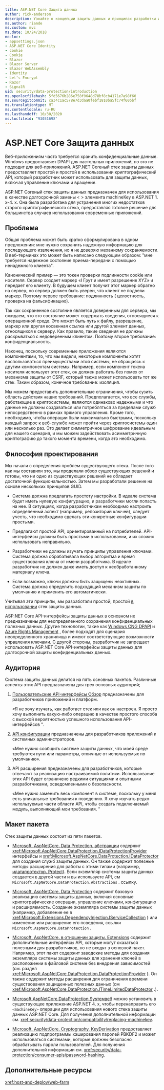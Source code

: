 ```yaml
---
title: ASP.NET Core Защита данных
author: rick-anderson
description: Узнайте о концепции защиты данных и принципах разработки ASP.NET Core интерфейсах API защиты данных.
ms.author: riande
ms.custom: mvc
ms.date: 10/24/2018
no-loc:
- appsettings.json
- ASP.NET Core Identity
- cookie
- Cookie
- Blazor
- Blazor Server
- Blazor WebAssembly
- Identity
- Let's Encrypt
- Razor
- SignalR
uid: security/data-protection/introduction
ms.openlocfilehash: 5fd5676b286e758f0648d78bf8cb4171e7a98f60
ms.sourcegitcommit: ca34c1ac578e7d3daa0febf1810ba5fc74f60bbf
ms.translationtype: MT
ms.contentlocale: ru-RU
ms.lasthandoff: 10/30/2020
ms.locfileid: "93051698"
---
```

# <a name="aspnet-core-data-protection"></a>ASP.NET Core Защита данных

Веб-приложениям часто требуется хранить конфиденциальные данные. Windows предоставляет DPAPI для настольных приложений, но это не подходит для веб-приложений. ASP.NET Coreный стек защиты данных предоставляет простой и простой в использовании криптографический API, который разработчик может использовать для защиты данных, включая управление ключами и вращение.

ASP.NET Coreный стек защиты данных предназначен для использования в качестве долгосрочной замены &lt; &gt; элемента machineKey в ASP.NET 1. x-4. x. Она была разработана для устранения многих недостатков старого криптографического стека, предоставляя готовое решение для большинства случаев использования современных приложений.

## <a name="problem-statement"></a>Проблема

Общая проблема может быть кратко сформулирована в одном предложении: мне нужно сохранить надежную информацию для последующего извлечения, но я не доверяю механизму сохраняемости. В веб-терминах это может быть написано следующим образом: "мне требуется надежное состояние приема-передачи с помощью ненадежного клиента".

Канонический пример — это токен проверки подлинности cookie или носителя. Сервер создает маркер «I Грут и имеет разрешение XYZ» и передает его клиенту. В будущем клиент получит этот маркер обратно на сервер, но сервер должен быть уверен, что клиент не подвели маркер. Поэтому первое требование: подлинность ( целостность, проверка на фальсификацию).

Так как сохраненное состояние является доверенным для сервера, мы ожидаем, что это состояние может содержать сведения, относящиеся к операционной среде. Это может быть путь к файлу, разрешение, маркер или другая косвенная ссылка или другой элемент данных, относящихся к серверу. Как правило, такие сведения не должны раскрываться с недоверенным клиентом. Поэтому второе требование: конфиденциальность.

Наконец, поскольку современные приложения являются компонентами, то, что мы видели, некоторые компоненты хотят воспользоваться преимуществами этой системы, не обращаясь к другим компонентам системы. Например, если компонент токена носителя использует этот стек, он должен работать без помех от механизма защиты от CSRF, который также может использовать тот же стек. Таким образом, конечное требование: изоляция.

Мы можем предоставить дополнительные ограничения, чтобы сузить область действия наших требований. Предполагается, что все службы, работающие в криптосистемы, являются одинаково надежными и что данные не должны создаваться или потребляться за пределами служб непосредственно в рамках прямого управления. Кроме того, необходимо, чтобы операции были максимально быстрыми, поскольку каждый запрос к веб-службе может пройти через криптосистемы один или несколько раз. Это делает симметричное шифрование идеальным для нашего сценария, и мы можем задействовать асимметричную криптографию до такого момента времени, когда это необходимо.

## <a name="design-philosophy"></a>Философия проектирования

Мы начали с определения проблем существующего стека. После того как мы составили это, мы проделали обзор существующих решений и готовы, что ни одно из существующих решений не обладает достаточной функциональностью. Затем мы разработали решение на основе нескольких принципов GUID.

* Система должна предлагать простоту настройки. В идеале система будет иметь нулевую конфигурацию, и разработчики могли попасть на нее. В ситуациях, когда разработчикам необходимо настроить определенный аспект (например, репозиторий ключей), следует учесть, что необходимо сделать эти конкретные конфигурации простыми.

* Предлагают простой API, ориентированный на потребителей. API-интерфейсы должны быть простыми в использовании, и их сложно использовать неправильно.

* Разработчики не должны изучать принципы управления ключами. Система должна обрабатывала выбор алгоритма и время существования ключа от имени разработчика. В идеале разработчик не должен даже иметь доступ к необработанному материалу ключа.

* Если возможно, ключи должны быть защищены неактивных. Система должна определить подходящий механизм защиты по умолчанию и применить его автоматически.

Учитывая эти принципы, мы разработали простой, простой [в использовании](xref:security/data-protection/using-data-protection) стек защиты данных.

ASP.NET Core API-интерфейсы защиты данных в основном не предназначены для неопределенного сохранения конфиденциальных полезных данных. Другие технологии, такие как [Windows CNG DPAPI](/windows/win32/seccng/cng-dpapi) и [Azure Rights Management](/rights-management/) , более подходят для сценария неопределенного хранилища и имеют соответствующие возможности управления ключами. С другой стороны, разработчик не запрещает использовать ASP.NET Core API-интерфейсы защиты данных для долгосрочной защиты конфиденциальных данных.

## <a name="audience"></a>Аудитория

Система защиты данных делится на пять основных пакетов. Различные аспекты этих API предназначены для трех основных аудиторий;

1. [Пользовательские API-интерфейсы Обзор](xref:security/data-protection/consumer-apis/overview) предназначены для разработчиков приложений и платформ.

   «Я не хочу изучать, как работает стек или как он настроен. Я просто хочу выполнить какую-либо операцию в качестве простого способа с высокой вероятностью успешного использования API-интерфейсов ".

2. [API конфигурации](xref:security/data-protection/configuration/overview) предназначены для разработчиков приложений и системных администраторов.

   «Мне нужно сообщить системе защиты данных, что моей среде требуются пути или параметры, отличные от используемых по умолчанию».

3. API расширения предназначены для разработчиков, которые отвечают за реализацию настраиваемой политики. Использование этих API будет ограничено редкими ситуациями и опытными разработчиками, осведомленными о безопасности.

   «Мне нужно заменить весь компонент в системе, поскольку у меня есть уникальные требования к поведению. Я хочу изучать редко используемые части области API, чтобы создать подключаемый модуль, выполняющий мои требования. "

## <a name="package-layout"></a>Макет пакета

Стек защиты данных состоит из пяти пакетов.

* [Microsoft. AspNetCore. Data Protection. абстракции](https://www.nuget.org/packages/Microsoft.AspNetCore.DataProtection.Abstractions/) содержит <xref:Microsoft.AspNetCore.DataProtection.IDataProtectionProvider> интерфейсы и <xref:Microsoft.AspNetCore.DataProtection.IDataProtector> для создания служб защиты данных. Он также содержит полезные методы расширения для работы с этими типами (например, [идатапротектор. Protect](xref:Microsoft.AspNetCore.DataProtection.DataProtectionCommonExtensions.Protect*)). Если экземпляр системы защиты данных создается в другой части и вы используете API, см `Microsoft.AspNetCore.DataProtection.Abstractions` . ссылку.

* [Microsoft. AspNetCore. Data Protection](https://www.nuget.org/packages/Microsoft.AspNetCore.DataProtection/) содержит базовую реализацию системы защиты данных, включая основные криптографические операции, управление ключами, конфигурацию и расширяемость. Создание экземпляра системы защиты данных (например, добавление ее в <xref:Microsoft.Extensions.DependencyInjection.IServiceCollection> ) или изменение или расширение его поведения, ссылки `Microsoft.AspNetCore.DataProtection` .

* [Microsoft. AspNetCore. в отношении защиты. Extensions](https://www.nuget.org/packages/Microsoft.AspNetCore.DataProtection.Extensions/) содержит дополнительные интерфейсы API, которые могут оказаться полезными для разработчиков, но не входят в основной пакет. Например, этот пакет содержит заводские методы для создания экземпляра системы защиты данных для хранения ключей в расположении в файловой системе без внедрения зависимостей (см. раздел <xref:Microsoft.AspNetCore.DataProtection.DataProtectionProvider> ). Он также содержит методы расширения для ограничения времени существования защищенных полезных данных (см <xref:Microsoft.AspNetCore.DataProtection.ITimeLimitedDataProtector> .).

* [Microsoft.AspNetCore.DataProtection.Sysтемвеб](https://www.nuget.org/packages/Microsoft.AspNetCore.DataProtection.SystemWeb/) можно установить в существующее приложение ASP.NET 4. x, чтобы перенаправить его `<machineKey>` операции для использования нового стека защиты данных ASP.NET Core. Для получения дополнительной информации см. <xref:security/data-protection/compatibility/replacing-machinekey>.

* [Microsoft. AspNetCore. Cryptography. KeyDerivation](https://www.nuget.org/packages/Microsoft.AspNetCore.Cryptography.KeyDerivation/) предоставляет реализацию подпрограммы хэширования паролей PBKDF2 и может использоваться системами, которые должны безопасно обрабатывать пароли пользователей. Для получения дополнительной информации см. <xref:security/data-protection/consumer-apis/password-hashing>.

## <a name="additional-resources"></a>Дополнительные ресурсы

<xref:host-and-deploy/web-farm>

